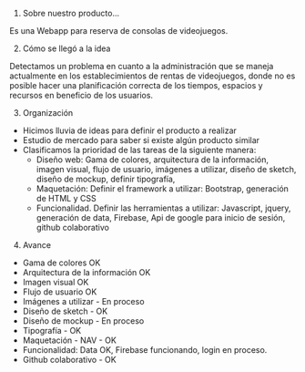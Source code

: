 1. Sobre nuestro producto...

Es una Webapp para reserva de consolas de videojuegos.

2. Cómo se llegó a la idea

Detectamos un problema en cuanto a la administración que se maneja actualmente en los establecimientos de rentas de videojuegos, donde no es posible hacer una planificación correcta de los tiempos, espacios y recursos en beneficio de los usuarios.

3. Organización

* Hicimos lluvia de ideas para definir el producto a realizar
* Estudio de mercado para saber si existe algún producto similar
* Clasificamos la prioridad de las tareas de la siguiente manera:
  * Diseño web: Gama de colores, arquitectura de la información, imagen visual, flujo de usuario, imágenes a utilizar, diseño de sketch, diseño de mockup, definir tipografía,  
  * Maquetación: Definir el framework a utilizar: Bootstrap, generación de HTML y CSS
  * Funcionalidad. Definir las herramientas a utilizar: Javascript, jquery, generación de data, Firebase, Api de google para inicio de sesión, github colaborativo

4. Avance
  * Gama de colores OK
  * Arquitectura de la información OK
  * Imagen visual OK
  * Flujo de usuario OK
  * Imágenes a utilizar - En proceso
  * Diseño de sketch - OK
  * Diseño de mockup - En proceso
  * Tipografía - OK
  * Maquetación - NAV - OK
  * Funcionalidad: Data OK, Firebase funcionando, login en proceso.
  * Github colaborativo - OK
